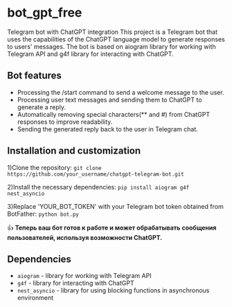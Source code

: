 # bot_gpt_free
Telegram bot with ChatGPT integration This project is a Telegram bot that uses the capabilities of the ChatGPT language model to generate responses to users' messages. The bot is based on aiogram library for working with Telegram API and g4f library for interacting with ChatGPT.
## Bot features
- Processing the /start command to send a welcome message to the user.
- Processing user text messages and sending them to ChatGPT to generate a reply.
- Automatically removing special characters(** and #) from ChatGPT responses to improve readability.
- Sending the generated reply back to the user in Telegram chat.

## Installation and customization
1)Clone the repository:
`git clone https://github.com/your_username/chatgpt-telegram-bot.git`

2)Install the necessary dependencies:
`pip install aiogram g4f nest_asyncio`

3)Replace 'YOUR_BOT_TOKEN' with your Telegram bot token obtained from BotFather:
`python bot.py`

:+1: __Теперь ваш бот готов к работе и может обрабатывать сообщения пользователей, используя возможности ChatGPT.__

## Dependencies
- `aiogram` - library for working with Telegram API
- `g4f` - library for interacting with ChatGPT
- `nest_asyncio` - library for using blocking functions in asynchronous environment
